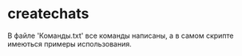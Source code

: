 # createchats

В файле 'Команды.txt' все команды написаны, а в самом скрипте имеються примеры использования. 
